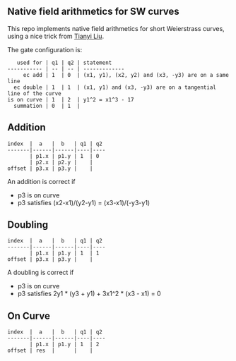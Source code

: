 Native field arithmetics for SW curves
---

This repo implements native field arithmetics for short Weierstrass curves, using a nice trick from [Tianyi Liu](https://liutianyi.site/).

The gate configuration is:
```
   used for | q1 | q2 | statement
----------- | -- | -- | -------------
     ec add | 1  | 0  | (x1, y1), (x2, y2) and (x3, -y3) are on a same line
  ec double | 1  | 1  | (x1, y1) and (x3, -y3) are on a tangential line of the curve
is on curve | 1  | 2  | y1^2 = x1^3 - 17
  summation | 0  | 1  | 
```
## Addition
```
index  |  a   |  b   | q1 | q2 
-------|------|------|----|----
       | p1.x | p1.y | 1  | 0  
       | p2.x | p2.y |    |    
offset | p3.x | p3.y |    |    
```
An addition is correct if 
- p3 is on curve
- p3 satisfies (x2-x1)/(y2-y1) = (x3-x1)/(-y3-y1)

## Doubling
```
index  |  a   |  b   | q1 | q2 
-------|------|------|----|----
       | p1.x | p1.y | 1  | 1  
offset | p3.x | p3.y |    |    
```
A doubling is correct if 
- p3 is on curve
- p3 satisfies 2y1 * (y3 + y1) + 3x1^2 * (x3 - x1) = 0

## On Curve
```
index  |  a   |  b   | q1 | q2 
-------|------|------|----|----
       | p1.x | p1.y | 1  | 2  
offset | res  |      |    |    
```

